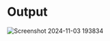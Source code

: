 # Output
![Screenshot 2024-11-03 193834](https://github.com/user-attachments/assets/f169edfa-a6b0-4afe-a5a6-b49f79145ba4)
